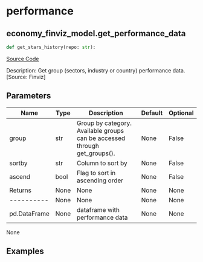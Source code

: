 # performance

## economy_finviz_model.get_performance_data

```python
def get_stars_history(repo: str):
```
[Source Code](https://github.com/OpenBB-finance/OpenBBTerminal/tree/main/openbb_terminal/economy/finviz_model.py#L111)

Description: Get group (sectors, industry or country) performance data. [Source: Finviz]

## Parameters

| Name | Type | Description | Default | Optional |
| ---- | ---- | ----------- | ------- | -------- |
| group | str | Group by category. Available groups can be accessed through get_groups(). | None | False |
| sortby | str | Column to sort by | None | False |
| ascend | bool | Flag to sort in ascending order | None | False |
| Returns | None | None | None | None |
| ---------- | None | None | None | None |
| pd.DataFrame | None | dataframe with performance data | None | None |

None

## Examples

